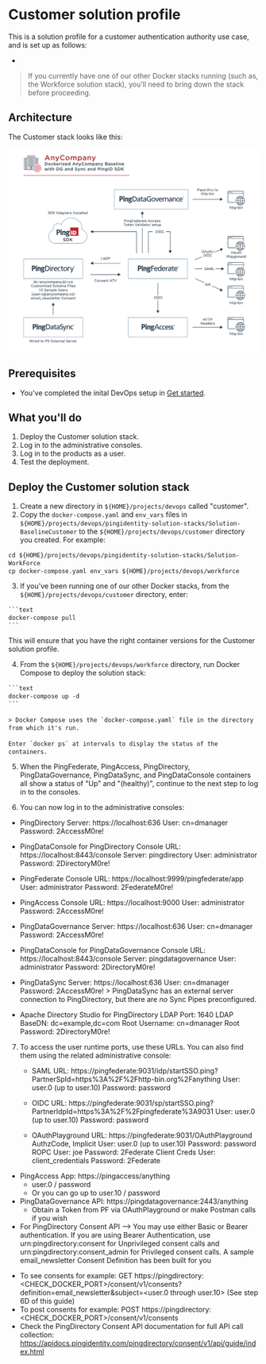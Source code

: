 # Customer solution profile

This is a solution profile for a customer authentication authority use case, and is set up as follows:

  *

> If you currently have one of our other Docker stacks running (such as, the Workforce solution stack), you'll need to bring down the stack before proceeding.

## Architecture

The Customer stack looks like this:

![Customer solution diagram](customerStack.png)

## Prerequisites

  * You've completed the inital DevOps setup in [Get started](getStarted.md).

## What you'll do

  1. Deploy the Customer solution stack.
  2. Log in to the administrative consoles.
  3. Log in to the products as a user.
  4. Test the deployment.

## Deploy the Customer solution stack

  1. Create a new directory in `${HOME}/projects/devops` called "customer".
  2. Copy the `docker-compose.yaml` and `env_vars` files in `${HOME}/projects/devops/pingidentity-solution-stacks/Solution-BaselineCustomer` to the `${HOME}/projects/devops/customer` directory you created. For example:

  ```text
  cd ${HOME}/projects/devops/pingidentity-solution-stacks/Solution-WorkForce
  cp docker-compose.yaml env_vars ${HOME}/projects/devops/workforce
  ```

  3. If you've been running one of our other Docker stacks, from the `${HOME}/projects/devops/customer` directory, enter:

    ```text
    docker-compose pull
    ```

   This will ensure that you have the right container versions for the Customer solution profile.

  4. From the `${HOME}/projects/devops/workforce` directory, run Docker Compose to deploy the solution stack:

    ```text
    docker-compose up -d
    ```

    > Docker Compose uses the `docker-compose.yaml` file in the directory from which it's run.

    Enter `docker ps` at intervals to display the status of the containers.

  5. When the PingFederate, PingAccess, PingDirectory, PingDataGovernance, PingDataSync, and PingDataConsole containers all show a status of "Up" and "(healthy)", continue to the next step to log in to the consoles.

  6. You can now log in to the administrative consoles:

   - PingDirectory
      Server: https://localhost:636
      User: cn=dmanager
      Password: 2AccessM0re!

   - PingDataConsole for PingDirectory
      Console URL: https://localhost:8443/console
      Server: pingdirectory
      User: administrator
      Password: 2DirectoryM0re!

   - PingFederate
      Console URL: https://localhost:9999/pingfederate/app
      User: administrator
      Password: 2FederateM0re!

   - PingAccess
      Console URL: https://localhost:9000
      User: administrator
      Password: 2AccessM0re!

   - PingDataGovernance
      Server: https://localhost:636
      User: cn=dmanager
      Password: 2AccessM0re!

   - PingDataConsole for PingDataGovernance
      Console URL: https://localhost:8443/console
      Server: pingdatagovernance
      User: administrator
      Password: 2DirectoryM0re!

   - PingDataSync
      Server: https://localhost:636
      User: cn=dmanager
      Password: 2AccessM0re!
    > PingDataSync has an external server connection to PingDirectory, but there are *no* Sync Pipes preconfigured.

   - Apache Directory Studio for PingDirectory
      LDAP Port: 1640
      LDAP BaseDN: dc=example,dc=com
      Root Username: cn=dmanager
      Root Password: 2DirectoryM0re!

  7. To access the user runtime ports, use these URLs. You can also find them using the related administrative console:

     * SAML
        URL: https://pingfederate:9031/idp/startSSO.ping?PartnerSpId=https%3A%2F%2Fhttp-bin.org%2Fanything
        User: user.0 (up to user.10)
        Password: password

     * OIDC
        URL: https://pingfederate:9031/sp/startSSO.ping?PartnerIdpId=https%3A%2F%2Fpingfederate%3A9031
        User: user.0 (up to user.10)
        Password: password

     * OAuthPlayground
        URL: https://pingfederate:9031/OAuthPlayground
        AuthzCode, Implicit
          User: user.0 (up to user.10)
          Password: password
        ROPC
          User: joe
          Password: 2Federate
        Client Creds
         User: client_credentials
         Password: 2Federate

- PingAccess App: https://pingaccess/anything
   * user.0 / password
   * Or you can go up to user.10 / password
- PingDataGovernance API: https://pingdatagovernance:2443/anything
   * Obtain a Token from PF via OAuthPlayground or make Postman calls if you wish
- For PingDirectory Consent API --> You may use either Basic or Bearer authentication. If you are using Bearer Authentication, use urn:pingdirectory:consent for Unprivileged consent calls and urn:pingdirectory:consent_admin for Privileged consent calls. A sample email_newsletter Consent Definition has been built for you
* To see consents for example: GET https://pingdirectory:<CHECK_DOCKER_PORT>/consent/v1/consents?definition=email_newsletter&subject=<user.0 through user.10> (See step 6D of this guide)
* To post consents for example: POST https://pingdirectory:<CHECK_DOCKER_PORT>/consent/v1/consents
* Check the PingDirectory Consent API documentation for full API call collection: https://apidocs.pingidentity.com/pingdirectory/consent/v1/api/guide/index.html
